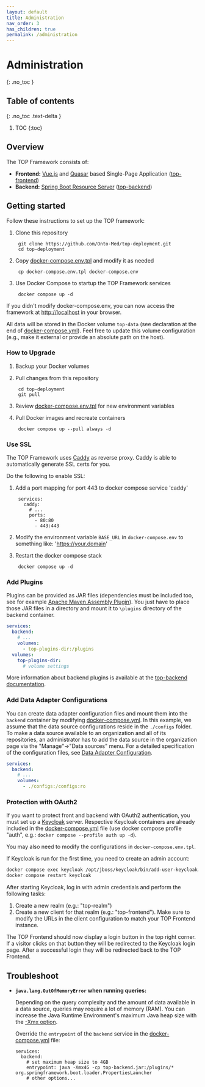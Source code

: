 ```yaml
---
layout: default
title: Administration
nav_order: 3
has_children: true
permalink: /administration
---
```


# Administration
{: .no_toc }

## Table of contents
{: .no_toc .text-delta }

1. TOC
{:toc}

## Overview

The TOP Framework consists of:

* **Frontend:** [Vue.js](https://vuejs.org) and [Quasar](https://quasar.dev) based Single-Page Application ([top-frontend](https://github.com/Onto-Med/top-frontend))
* **Backend:** [Spring Boot Resource Server](https://docs.spring.io/spring-security/reference/servlet/oauth2/resource-server/index.html) ([top-backend](https://github.com/Onto-Med/top-backend))

## Getting started
Follow these instructions to set up the TOP framework:

1. Clone this repository

        git clone https://github.com/Onto-Med/top-deployment.git
        cd top-deployment
2. Copy [docker-compose.env.tpl](https://github.com/Onto-Med/top-deployment/blob/main/docker-compose.env.tpl) and modify it as needed

        cp docker-compose.env.tpl docker-compose.env
3. Use Docker Compose to startup the TOP Framework services

        docker compose up -d

If you didn't modify docker-compose.env, you can now access the framework at <http://localhost> in your browser.

All data will be stored in the Docker volume `top-data` (see declaration at the end of [docker-compose.yml](https://github.com/Onto-Med/top-deployment/blob/main/docker-compose.yml)).
Feel free to update this volume configuration (e.g., make it external or provide an absolute path on the host).

### How to Upgrade

1. Backup your Docker volumes
2. Pull changes from this repository

        cd top-deployment
        git pull
3. Review [docker-compose.env.tpl](https://github.com/Onto-Med/top-deployment/blob/main/docker-compose.env.tpl) for new environment variables
4. Pull Docker images and recreate containers

        docker compose up --pull always -d

### Use SSL
The TOP Framework uses [Caddy](https://caddyserver.com) as reverse proxy. Caddy is able to automatically generate SSL certs for you.

Do the following to enable SSL:

1. Add a port mapping for port 443 to docker compose service 'caddy'

        services:
          caddy:
            # ...
            ports:
              - 80:80
              - 443:443
2. Modify the environment variable `BASE_URL` in `docker-compose.env` to something like: 'https://your.domain'
3. Restart the docker compose stack

        docker compose up -d

### Add Plugins
Plugins can be provided as JAR files (dependencies must be included too, see for example [Apache Maven Assembly Plugin](https://maven.apache.org/plugins/maven-assembly-plugin/usage.html)).
You just have to place those JAR files in a directory and mount it to `\plugins` directory of the backend container.

```yml
services:
  backend:
    # ...
    volumes:
      - top-plugins-dir:/plugins
  volumes:
    top-plugins-dir:
      # volume settings
```

More information about backend plugins is available at the [top-backend documentation](https://github.com/Onto-Med/top-backend#plugins).

### Add Data Adapter Configurations
You can create data adapter configuration files and mount them into the `backend` container by modifying [docker-compose.yml](https://github.com/Onto-Med/top-deployment/blob/main/docker-compose.yml).
In this example, we assume that the data source configurations reside in the `./configs` folder.
To make a data source available to an organization and all of its repositories, an administrator has to add the data source in the organization page via the "Manage"->"Data sources" menu.
For a detailed specification of the configuration files, see [Data Adapter Configuration](./administration/data-adapter-configuration).

```yml
services:
  backend:
    # ...
    volumes:
      - ./configs:/configs:ro
```

### Protection with OAuth2
If you want to protect front and backend with OAuth2 authentication, you must set up a [Keycloak](https://hub.docker.com/r/jboss/keycloak/) server.
Respective Keycloak containers are already included in the [docker-compose.yml](https://github.com/Onto-Med/top-deployment/blob/main/docker-compose.yml) file (use docker compose profile "auth", e.g.: `docker compose --profile auth up -d`).

You may also need to modify the configurations in `docker-compose.env.tpl`.

If Keycloak is run for the first time, you need to create an admin account:

```sh
docker compose exec keycloak /opt/jboss/keycloak/bin/add-user-keycloak.sh -u <USERNAME> -p <PASSWORD>
docker compose restart keycloak
```

After starting Keycloak, log in with admin credentials and perform the following tasks:
1. Create a new realm (e.g.: "top-realm")
2. Create a new client for that realm (e.g.: "top-frontend"). Make sure to modify the URLs in the client configuration to match your TOP Frontend instance.

The TOP Frontend should now display a login button in the top right corner. If a visitor clicks on that button they will be redirected to the Keycloak login page.
After a successful login they will be redirected back to the TOP Frontend.

## Troubleshoot

* **`java.lang.OutOfMemoryError` when running queries:**

  Depending on the query complexity and the amount of data available in a data source, queries may require a lot of memory (RAM).
  You can increase the Java Runtime Environment's maximum Java heap size with the [-Xmx option](https://docs.oracle.com/cd/E13150_01/jrockit_jvm/jrockit/jrdocs/refman/optionX.html#wp999528).

  Override the `entrypoint` of the `backend` service in the [docker-compose.yml](https://github.com/Onto-Med/top-deployment/blob/main/docker-compose.yml) file:

      services:
        backend:
          # set maximum heap size to 4GB
          entrypoint: java -Xmx4G -cp top-backend.jar:/plugins/* org.springframework.boot.loader.PropertiesLauncher
          # other options...
